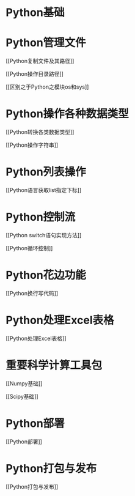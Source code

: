 Python基础
=====




# Python管理文件

[[Python复制文件及其路径]]

[[Python操作目录路径]]

[[区别之于Python之模块os和sys]]

# Python操作各种数据类型
[[Python转换各类数据类型]]

[[Python操作字符串]]

# Python列表操作

[[Python语言获取list指定下标]]

# Python控制流

[[Python switch语句实现方法]]

[[Python循环控制]]




# Python花边功能

[[Python换行写代码]]




# Python处理Excel表格
[[Python处理Excel表格]]

# 重要科学计算工具包

[[Numpy基础]]

[[Scipy基础]]


# Python部署

[[Python部署]]

# Python打包与发布

[[Python打包与发布]]



